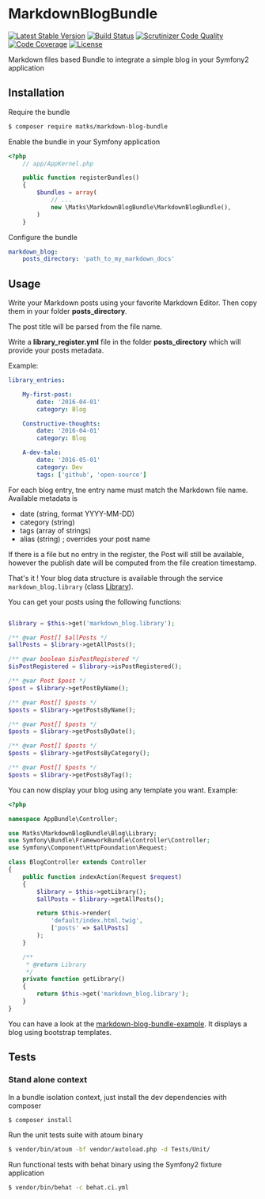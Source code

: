 MarkdownBlogBundle
==================

[![Latest Stable Version](https://poser.pugx.org/matks/markdown-blog-bundle/v/stable.svg)](https://packagist.org/packages/matks/markdown-blog-bundle)
[![Build Status](https://travis-ci.org/matks/MarkdownBlogBundle.svg?branch=master)](https://travis-ci.org/matks/MarkdownBlogBundle)
[![Scrutinizer Code Quality](https://scrutinizer-ci.com/g/matks/MarkdownBlogBundle/badges/quality-score.png?b=master)](https://scrutinizer-ci.com/g/matks/MarkdownBlogBundle/?branch=master)
[![Code Coverage](https://scrutinizer-ci.com/g/matks/MarkdownBlogBundle/badges/coverage.png?b=master)](https://scrutinizer-ci.com/g/matks/MarkdownBlogBundle/?branch=master)
[![License](https://poser.pugx.org/matks/markdown-blog-bundle/license.svg)](https://packagist.org/packages/matks/markdown-blog-bundle)

Markdown files based Bundle to integrate a simple blog in your Symfony2 application

## Installation

Require the bundle
```bash
$ composer require matks/markdown-blog-bundle
```

Enable the bundle in your Symfony application

```php
<?php
    // app/AppKernel.php

    public function registerBundles()
    {
        $bundles = array(
            // ...
            new \Matks\MarkdownBlogBundle\MarkdownBlogBundle(),
        )
    }
```

Configure the bundle
```yml
markdown_blog:
    posts_directory: 'path_to_my_markdown_docs'
```

## Usage

Write your Markdown posts using your favorite Markdown Editor.
Then copy them in your folder __posts_directory__.

The post title will be parsed from the file name.

Write a __library_register.yml__ file in the folder __posts_directory__ which will provide your posts metadata.

Example:
```yml
library_entries:

    My-first-post:
        date: '2016-04-01'
        category: Blog

    Constructive-thoughts:
        date: '2016-04-01'
        category: Blog

    A-dev-tale:
        date: '2016-05-01'
        category: Dev
        tags: ['github', 'open-source']
```

For each blog entry, tne entry name must match the Markdown file name.
Available metadata is
 * date (string, format YYYY-MM-DD)
 * category (string)
 * tags (array of strings)
 * alias (string) ; overrides your post name

If there is a file but no entry in the register, the Post will still be available, however
the publish date will be computed from the file creation timestamp.

That's it ! Your blog data structure is available through the service `markdown_blog.library`
(class [Library](https://github.com/matks/MarkdownBlogBundle/blob/master/Blog/Library.php)).

You can get your posts using the following functions:
```php

$library = $this->get('markdown_blog.library');

/** @var Post[] $allPosts */
$allPosts = $library->getAllPosts();

/** @var boolean $isPostRegistered */
$isPostRegistered = $library->isPostRegistered();

/** @var Post $post */
$post = $library->getPostByName();

/** @var Post[] $posts */
$posts = $library->getPostsByName();

/** @var Post[] $posts */
$posts = $library->getPostsByDate();

/** @var Post[] $posts */
$posts = $library->getPostsByCategory();

/** @var Post[] $posts */
$posts = $library->getPostsByTag();

```

You can now display your blog using any template you want. Example:
```php
<?php

namespace AppBundle\Controller;

use Matks\MarkdownBlogBundle\Blog\Library;
use Symfony\Bundle\FrameworkBundle\Controller\Controller;
use Symfony\Component\HttpFoundation\Request;

class BlogController extends Controller
{
    public function indexAction(Request $request)
    {
        $library = $this->getLibrary();
        $allPosts = $library->getAllPosts();

        return $this->render(
            'default/index.html.twig',
            ['posts' => $allPosts]
        );
    }

    /**
     * @return Library
     */
    private function getLibrary()
    {
        return $this->get('markdown_blog.library');
    }
}
```

You can have a look at the [markdown-blog-bundle-example](https://github.com/matks/markdown-blog-bundle-example).
It displays a blog using bootstrap templates.

## Tests

### Stand alone context

In a bundle isolation context, just install the dev dependencies with composer
```bash
$ composer install
```

Run the unit tests suite with atoum binary
```bash
$ vendor/bin/atoum -bf vendor/autoload.php -d Tests/Unit/
```

Run functional tests with behat binary using the Symfony2 fixture application
```bash
$ vendor/bin/behat -c behat.ci.yml
```

